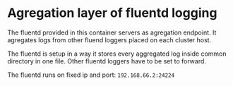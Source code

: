 # Agregation layer of fluentd logging

The fluentd provided in this container servers as agregation endpoint.
It agregates logs from other fluend loggers placed on each cluster host.

The fluentd is setup in a way it stores every aggregated log inside common
directory in one file. Other fluentd loggers have to be set to forward.

The fluentd runs on fixed ip and port: `192.168.66.2:24224`
